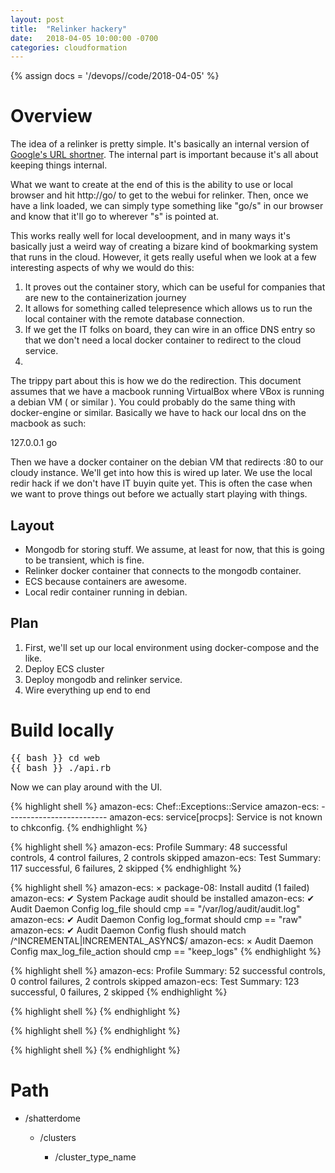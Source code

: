 ```yaml
---
layout: post
title:  "Relinker hackery"
date:   2018-04-05 10:00:00 -0700
categories: cloudformation 
---
```

{% assign docs = '/devops//code/2018-04-05' %}

<h1>Overview</h1>

<p>
The idea of a relinker is pretty simple.  It's basically an internal version of <a href="https://goo.gl/">
Google's URL shortner</a>.  The internal part is important because it's all about keeping things internal.
</p>

<p>
What we want to create at the end of this is the ability to use or local browser and hit http://go/ to get
to the webui for relinker.  Then, once we have a link loaded, we can simply type something like "go/s" in our
browser and know that it'll go to wherever "s" is pointed at.
</p>

<p>
This works really well for local develoopment, and in many ways it's basically just a weird way of creating
a bizare kind of bookmarking system that runs in the cloud.  However, it gets really useful when we look
at a few interesting aspects of why we would do this:
</p>

<ol>
    <li>It proves out the container story, which can be useful for companies 
        that are new to the containerization journey</li>
    <li>It allows for something called telepresence which allows us to run the local container with the remote
        database connection.</li>
    <li>If we get the IT folks on board, they can wire in an office DNS entry so that we don't need
        a local docker container to redirect to the cloud service.</li>
    <li></li>
</ol>

<p>
The trippy part about this is how we do the redirection.  This document assumes that we have a macbook running
VirtualBox where VBox is running a debian VM ( or similar ).  You could probably do the same thing with 
docker-engine or similar.  Basically we have to hack our local dns on the macbook as such:
</p>

<p>
127.0.0.1   go
</p>

<p>
Then we have a docker container on the debian VM that redirects :80 to our cloudy instance.  We'll get into
how this is wired up later.  We use the local redir hack if we don't have IT buyin quite yet.  This is often
the case when we want to prove things out before we actually start playing with things.
</p>

<h2>Layout</h2>

* Mongodb for storing stuff.  We assume, at least for now, that this is going to be transient, which is fine.
* Relinker docker container that connects to the mongodb container.
* ECS because containers are awesome.
* Local redir container running in debian.

<h2>Plan</h2>

<ol>
    <li>First, we'll set up our local environment using docker-compose and the like.</li>
    <li>Deploy ECS cluster</li>
    <li>Deploy mongodb and relinker service.</li>
    <li>Wire everything up end to end</li>
</ol>

<h1>Build locally</h1>

<pre class="code">
{{ bash }} cd web
{{ bash }} ./api.rb
</pre>

Now we can play around with the UI.

{% highlight shell %}
    amazon-ecs:     Chef::Exceptions::Service
    amazon-ecs:     -------------------------
    amazon-ecs:     service[procps]: Service is not known to chkconfig.
{% endhighlight %}

{% highlight shell %}
    amazon-ecs: Profile Summary: 48 successful controls, 4 control failures, 2 controls skipped
    amazon-ecs: Test Summary: 117 successful, 6 failures, 2 skipped
{% endhighlight %}

{% highlight shell %}
    amazon-ecs:   ×  package-08: Install auditd (1 failed)
    amazon-ecs:      ✔  System Package audit should be installed
    amazon-ecs:      ✔  Audit Daemon Config log_file should cmp == "/var/log/audit/audit.log"
    amazon-ecs:      ✔  Audit Daemon Config log_format should cmp == "raw"
    amazon-ecs:      ✔  Audit Daemon Config flush should match /^INCREMENTAL|INCREMENTAL_ASYNC$/
    amazon-ecs:      ×  Audit Daemon Config max_log_file_action should cmp == "keep_logs"
{% endhighlight %}

{% highlight shell %}
    amazon-ecs: Profile Summary: 52 successful controls, 0 control failures, 2 controls skipped
    amazon-ecs: Test Summary: 123 successful, 0 failures, 2 skipped
{% endhighlight %}

{% highlight shell %}
{% endhighlight %}

{% highlight shell %}
{% endhighlight %}

{% highlight shell %}
{% endhighlight %}



<h1>Path</h1>

<ul>
    <li>/shatterdome</li>
    <ul>
        <li>/clusters</li>
        <ul>
            <li>/cluster_type_name</li>
        </ul>
    </ul>
</ul>



